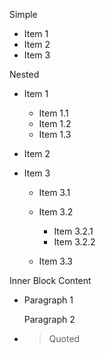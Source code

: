 Simple

 *  Item 1
 *  Item 2
 *  Item 3

Nested

 *  Item 1
    
     *  Item 1.1
     *  Item 1.2
     *  Item 1.3
 *  Item 2
 *  Item 3
    
     *  Item 3.1
     *  Item 3.2
        
         *  Item 3.2.1
         *  Item 3.2.2
     *  Item 3.3

Inner Block Content

 *  Paragraph 1
    
    Paragraph 2
 *  > Quoted